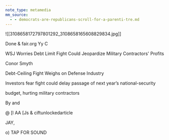 ```yaml
---
note_type: metamedia
mm_source:
  - - democrats-are-republicans-scroll-for-a-parenti-tre.md
---
```


![[3108658172797801292_3108658165608829834.jpg]]

Done & fair.org Yy C

WSJ Worries Debt Limit
Fight Could Jeopardize
Military Contractors'
Profits

Conor Smyth

Debt-Ceiling Fight Weighs on Defense
Industry

Investors fear fight could delay passage of next year’s national-security

budget, hurting military contractors

By and

@ [l AA [Js & ciftunlockedarticle

JAY,

o) TAP FOR SOUND


